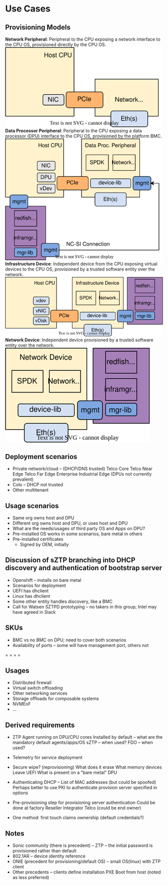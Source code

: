 # Use Cases

## Provisioning Models

**Network Peripheral**: Peripheral to the CPU exposing a network interface to the CPU OS, provisioned directly by the CPU OS.
<br>
![Network Peripheral](NetworkPeripheral.svg)
<br>
**Data Processor Peripheral**: Peripheral to the CPU exposing a data processor (DPU) interface to the CPU OS, provisioned by the platform BMC.
<br>
![Data Processing Peripheral](DataProcessingPeripheral.svg)
<br>
**Infrastructure Device**: Independent device from the CPU exposing virtual devices to the CPU OS, provisioned by a trusted software entity over the network.
<br>
![Infrastructure Device](InfrastructureDevice.svg)
<br>
**Network Device**: Independent device provisioned by a trusted software entity over the network.
<br>
![Network Device](NetworkDevice.svg)
<br>

## Deployment scenarios

- Private network/cloud – (DHCP/DNS trusted)
               Telco Core
               Telco Near Edge
               Telco Far Edge
               Enterprise
               Industrial Edge (DPUs not currently prevalent)
- Colo – DHCP not trusted
- Other multitenant

## Usage scenarios

- Same org owns host and DPU
- Different org owns host and DPU, or uses host and DPU
- What are the needs/usages of third party OS and Apps on DPU?
- Pre-installed OS works in some scenarios, bare metal in others
- Pre-installed certificates
  - Signed by OEM, initially

## Discussion of sZTP branching into DHCP discovery and authentication of bootstrap server

- Openshift – installs on bare metal
- Scenarios for deployment
- UEFI has dhclient
- Linux has dhclient
- Some other entity handles discovery, like a BMC
- Call for Watsen SZTPD prototyping – no takers in this group; Intel may have agreed in Slack

## SKUs

- BMC vs no BMC on DPU; need to cover both scenarios
- Availability of ports – some will have management port, others not

= = = =

## Usages

- Distributed firewall
- Virtual switch offloading
- Other networking services
- Storage offloads for composable systems
- NVMEoF
- …

## Derived requirements

- ZTP
               Agent running on DPU/CPU cores
               Installed by default – what are the mandatory default agents/apps/OS
               sZTP – when used?
               FDO – when used?
- Telemetry for service deployment
- Secure wipe? (reprovisioning)
               What does it erase
                              What memory devices
               Leave UEFI
                              What is present on a “bare metal” DPU

- Authenticating DHCP –
               List of MAC addresses (but could be spoofed)
               Perhaps better to use PKI to authenticate provision server specified in options
- Pre-provisioning step for provisioning server authentication
               Could be done at factory
               Reseller
               Integrator
               Telco (could be end owner)
- One method: first touch claims ownership (default credentials?)

## Notes

- Sonic community (there is precedent) – ZTP – the initial password is provisioned rather than default
- 802.1AR – device identity reference
- ONIE (precedent for provisioning/default OS) – small OS(linux) with ZTP client
- Other precedents – clients define installation
               PXE
               Boot from host (noted as less preferred)
